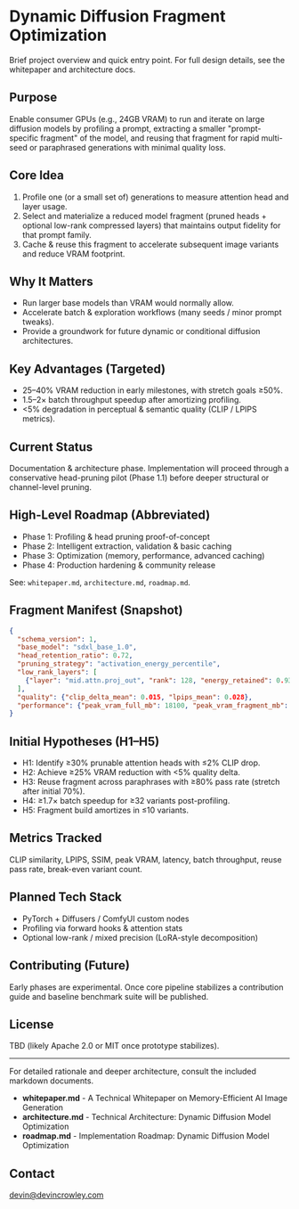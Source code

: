 # Dynamic Diffusion Fragment Optimization

Brief project overview and quick entry point. For full design details, see the whitepaper and architecture docs.

## Purpose
Enable consumer GPUs (e.g., 24GB VRAM) to run and iterate on large diffusion models by profiling a prompt, extracting a smaller "prompt-specific fragment" of the model, and reusing that fragment for rapid multi-seed or paraphrased generations with minimal quality loss.

## Core Idea
1. Profile one (or a small set of) generations to measure attention head and layer usage.
2. Select and materialize a reduced model fragment (pruned heads + optional low-rank compressed layers) that maintains output fidelity for that prompt family.
3. Cache & reuse this fragment to accelerate subsequent image variants and reduce VRAM footprint.

## Why It Matters
- Run larger base models than VRAM would normally allow.
- Accelerate batch & exploration workflows (many seeds / minor prompt tweaks).
- Provide a groundwork for future dynamic or conditional diffusion architectures.

## Key Advantages (Targeted)
- 25–40% VRAM reduction in early milestones, with stretch goals ≥50%.
- 1.5–2× batch throughput speedup after amortizing profiling.
- <5% degradation in perceptual & semantic quality (CLIP / LPIPS metrics).

## Current Status
Documentation & architecture phase. Implementation will proceed through a conservative head-pruning pilot (Phase 1.1) before deeper structural or channel-level pruning.

## High-Level Roadmap (Abbreviated)
- Phase 1: Profiling & head pruning proof-of-concept
- Phase 2: Intelligent extraction, validation & basic caching
- Phase 3: Optimization (memory, performance, advanced caching)
- Phase 4: Production hardening & community release

See: `whitepaper.md`, `architecture.md`, `roadmap.md`.

## Fragment Manifest (Snapshot)
```json
{
  "schema_version": 1,
  "base_model": "sdxl_base_1.0",
  "head_retention_ratio": 0.72,
  "pruning_strategy": "activation_energy_percentile",
  "low_rank_layers": [
    {"layer": "mid.attn.proj_out", "rank": 128, "energy_retained": 0.93}
  ],
  "quality": {"clip_delta_mean": 0.015, "lpips_mean": 0.028},
  "performance": {"peak_vram_full_mb": 18100, "peak_vram_fragment_mb": 13400}
}
```

## Initial Hypotheses (H1–H5)
- H1: Identify ≥30% prunable attention heads with ≤2% CLIP drop.
- H2: Achieve ≥25% VRAM reduction with <5% quality delta.
- H3: Reuse fragment across paraphrases with ≥80% pass rate (stretch after initial 70%).
- H4: ≥1.7× batch speedup for ≥32 variants post-profiling.
- H5: Fragment build amortizes in ≤10 variants.

## Metrics Tracked
CLIP similarity, LPIPS, SSIM, peak VRAM, latency, batch throughput, reuse pass rate, break-even variant count.

## Planned Tech Stack
- PyTorch + Diffusers / ComfyUI custom nodes
- Profiling via forward hooks & attention stats
- Optional low-rank / mixed precision (LoRA-style decomposition)

## Contributing (Future)
Early phases are experimental. Once core pipeline stabilizes a contribution guide and baseline benchmark suite will be published.

## License
TBD (likely Apache 2.0 or MIT once prototype stabilizes).

---
For detailed rationale and deeper architecture, consult the included markdown documents.

* **whitepaper.md** - A Technical Whitepaper on Memory-Efficient AI Image Generation
* **architecture.md** - Technical Architecture: Dynamic Diffusion Model Optimization
* **roadmap.md** - Implementation Roadmap: Dynamic Diffusion Model Optimization

## Contact
[devin@devincrowley.com](mailto:devin@devincrowley.com)
